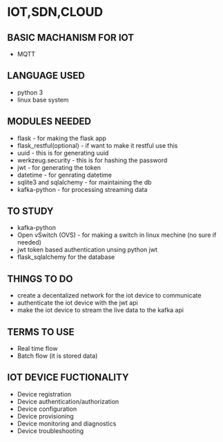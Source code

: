 # IOT,SDN,CLOUD

## BASIC MACHANISM FOR IOT
* MQTT

## LANGUAGE USED
* python 3
* linux base system

## MODULES NEEDED
* flask - for making the flask app
* flask_restful(optional) - if want to make it restful use this
* uuid - this is for generating uuid
* werkzeug.security - this is for hashing the password
* jwt - for generating the token
* datetime - for genrating datetime
* sqlite3 and sqlalchemy - for maintaining the db
* kafka-python - for processing streaming data

## TO STUDY
* kafka-python
* Open vSwitch (OVS) - for making a switch in linux mechine (no sure if needed)
* jwt token based authentication unsing python jwt
* flask_sqlalchemy for the database

## THINGS TO DO
* create a decentalized network for the iot device to communicate
* authenticate the iot device with the jwt api
* make the iot device to stream the live data to the kafka api


## TERMS TO USE
* Real time flow
* Batch flow (it is stored data)

## IOT DEVICE FUCTIONALITY
* Device registration
* Device authentication/authorization
* Device configuration
* Device provisioning
* Device monitoring and diagnostics
* Device troubleshooting
